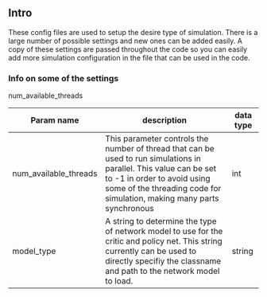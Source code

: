 ## Intro

These config files are used to setup the desire type of simulation. 
There is a large number of possible settings and new ones can be added easily.
A copy of these settings are passed throughout the code so you can easily add more simulation configuration in the file that can be used in the code.


### Info on some of the settings

num_available_threads

| Param name  | description | data type |
|-----------------|-------------|----|
| num_available_threads         |  This parameter controls the number of thread that can be used to run simulations in parallel. This value can be set to -1 in order to avoid using some of the threading code for simulation, making many parts synchronous  |  int |
| model_type         |  A string to determine the type of network model to use for the critic and policy net. This string currently can be used to directly specifiy the classname and path to the network model to load.  |  string  |



